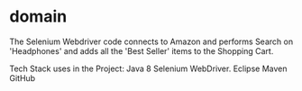# domain

The Selenium Webdriver code connects to Amazon and performs Search on 'Headphones' and adds all the 'Best Seller' items to the Shopping Cart.

Tech Stack uses in the Project:
Java 8
Selenium WebDriver.
Eclipse
Maven
GitHub
